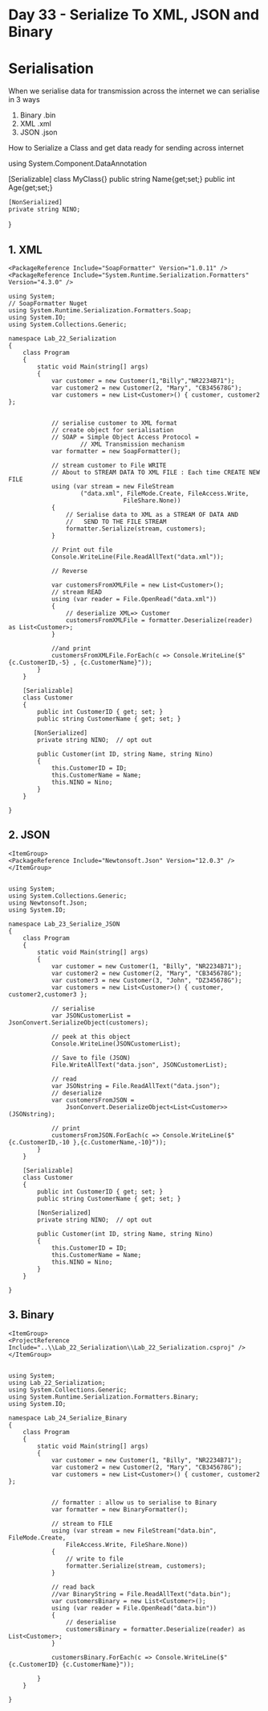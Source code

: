 # Day 33 - Serialize To XML, JSON and Binary

# Serialisation

When we serialise data for transmission across the internet we can serialise in 3 ways

1. Binary .bin
2. XML .xml
3. JSON .json

How to Serialize a Class and get data ready for sending across internet

using System.Component.DataAnnotation

[Serializable]
class MyClass{}
public string Name{get;set;}
public int Age{get;set;}

    [NonSerialized]
    private string NINO;

}

## 1. XML

    <PackageReference Include="SoapFormatter" Version="1.0.11" />
    <PackageReference Include="System.Runtime.Serialization.Formatters" Version="4.3.0" />
    
    using System;
    // SoapFormatter Nuget
    using System.Runtime.Serialization.Formatters.Soap;
    using System.IO;
    using System.Collections.Generic;
    
    namespace Lab_22_Serialization
    {
        class Program
        {
            static void Main(string[] args)
            {
                var customer = new Customer(1,"Billy","NR2234B71");
                var customer2 = new Customer(2, "Mary", "CB345678G");
                var customers = new List<Customer>() { customer, customer2 };
    
    
                // serialise customer to XML format
                // create object for serialisation
                // SOAP = Simple Object Access Protocol = 
                        // XML Transmission mechanism
                var formatter = new SoapFormatter();
    
                // stream customer to File WRITE
                // About to STREAM DATA TO XML FILE : Each time CREATE NEW FILE
                using (var stream = new FileStream
                        ("data.xml", FileMode.Create, FileAccess.Write, 
                                    FileShare.None))
                {
                    // Serialise data to XML as a STREAM OF DATA AND 
                    //   SEND TO THE FILE STREAM
                    formatter.Serialize(stream, customers);
                }
    
                // Print out file
                Console.WriteLine(File.ReadAllText("data.xml"));
    
                // Reverse
    
                var customersFromXMLFile = new List<Customer>();
                // stream READ
                using (var reader = File.OpenRead("data.xml"))
                {
                    // deserialize XML=> Customer
                    customersFromXMLFile = formatter.Deserialize(reader) as List<Customer>;
                }
    
                //and print
                customersFromXMLFile.ForEach(c => Console.WriteLine($"{c.CustomerID,-5} , {c.CustomerName}"));
            }
        }
    
        [Serializable]
        class Customer
        {
            public int CustomerID { get; set; }
            public string CustomerName { get; set; }
    
           [NonSerialized]
            private string NINO;  // opt out
    
            public Customer(int ID, string Name, string Nino)
            {
                this.CustomerID = ID;
                this.CustomerName = Name;
                this.NINO = Nino;
            }
        }
    
    }

## 2. JSON

    <ItemGroup>
    <PackageReference Include="Newtonsoft.Json" Version="12.0.3" />
    </ItemGroup>
    
    
    using System;
    using System.Collections.Generic;
    using Newtonsoft.Json;
    using System.IO;
    
    namespace Lab_23_Serialize_JSON
    {
        class Program
        {
            static void Main(string[] args)
            {
                var customer = new Customer(1, "Billy", "NR2234B71");
                var customer2 = new Customer(2, "Mary", "CB345678G");
                var customer3 = new Customer(3, "John", "DZ345678G");
                var customers = new List<Customer>() { customer, customer2,customer3 };
    
                // serialise
                var JSONCustomerList = JsonConvert.SerializeObject(customers);
    
                // peek at this object
                Console.WriteLine(JSONCustomerList);
    
                // Save to file (JSON)
                File.WriteAllText("data.json", JSONCustomerList);
    
                // read
                var JSONstring = File.ReadAllText("data.json");
                // deserialize
                var customersFromJSON =
                    JsonConvert.DeserializeObject<List<Customer>>(JSONstring);
    
                // print
                customersFromJSON.ForEach(c => Console.WriteLine($"{c.CustomerID,-10 },{c.CustomerName,-10}"));
            }
        }
    
        [Serializable]
        class Customer
        {
            public int CustomerID { get; set; }
            public string CustomerName { get; set; }
    
            [NonSerialized]
            private string NINO;  // opt out
    
            public Customer(int ID, string Name, string Nino)
            {
                this.CustomerID = ID;
                this.CustomerName = Name;
                this.NINO = Nino;
            }
        }
    
    }

## 3. Binary

    <ItemGroup>
    <ProjectReference Include="..\\Lab_22_Serialization\\Lab_22_Serialization.csproj" />
    </ItemGroup>
    
    
    using System;
    using Lab_22_Serialization;
    using System.Collections.Generic;
    using System.Runtime.Serialization.Formatters.Binary;
    using System.IO;
    
    namespace Lab_24_Serialize_Binary
    {
        class Program
        {
            static void Main(string[] args)
            {
                var customer = new Customer(1, "Billy", "NR2234B71");
                var customer2 = new Customer(2, "Mary", "CB345678G");
                var customers = new List<Customer>() { customer, customer2 };
    
    
                // formatter : allow us to serialise to Binary
                var formatter = new BinaryFormatter();
    
                // stream to FILE
                using (var stream = new FileStream("data.bin", FileMode.Create, 
                    FileAccess.Write, FileShare.None))
                {
                    // write to file
                    formatter.Serialize(stream, customers);
                }
    
                // read back
                //var BinaryString = File.ReadAllText("data.bin");
                var customersBinary = new List<Customer>();
                using (var reader = File.OpenRead("data.bin"))
                {
                    // deserialise
                    customersBinary = formatter.Deserialize(reader) as List<Customer>;
                }
    
                customersBinary.ForEach(c => Console.WriteLine($"{c.CustomerID} {c.CustomerName}"));
                
            }
        }
    
    }